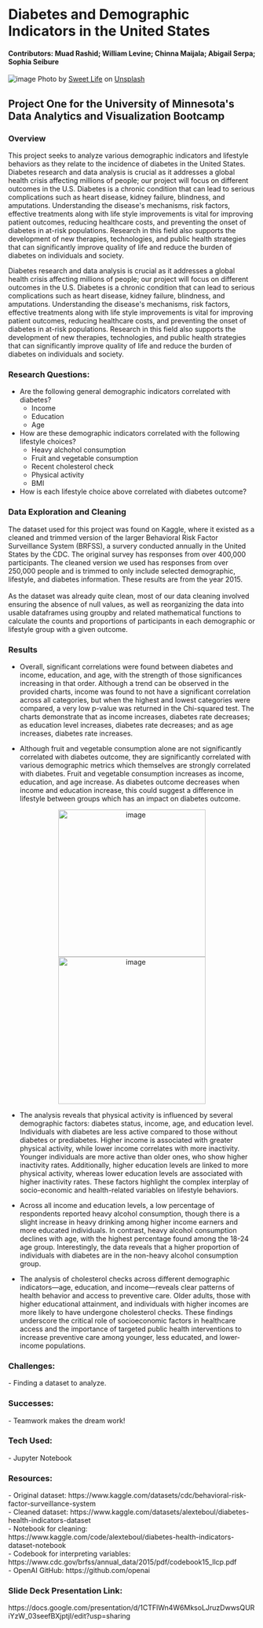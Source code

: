 <h1>Diabetes and Demographic Indicators in the United States</h1>

<h4>Contributors: Muad Rashid; William Levine; Chinna Maijala; Abigail Serpa; Sophia Seibure</h4>

![image](https://github.com/user-attachments/assets/ab3e9117-efeb-492d-8a02-b1b52855f8c6)
Photo by <a href="https://unsplash.com/@sweetlifediabetes?utm_content=creditCopyText&utm_medium=referral&utm_source=unsplash">Sweet Life</a> on <a href="https://unsplash.com/photos/a-plate-of-food-and-a-glucometer-on-a-table-iIDY3j_Gnjc?utm_content=creditCopyText&utm_medium=referral&utm_source=unsplash">Unsplash</a>
  

<h2>Project One for the University of Minnesota's Data Analytics and Visualization Bootcamp</h2>

<h3>Overview</h3>
This project seeks to analyze various demographic indicators and lifestyle behaviors as they relate to the incidence of diabetes in the United States. Diabetes research and data analysis is crucial as it addresses a global health crisis affecting millions of people; our project will focus on different outcomes in the U.S. Diabetes is a chronic condition that can lead to serious complications such as heart disease, kidney failure, blindness, and amputations. Understanding the disease's mechanisms, risk factors, effective treatments along with life style improvements is vital for improving patient outcomes, reducing healthcare costs, and preventing the onset of diabetes in at-risk populations. Research in this field also supports the development of new therapies, technologies, and public health strategies that can significantly improve quality of life and reduce the burden of diabetes on individuals and society.

Diabetes research and data analysis is crucial as it addresses a global health crisis affecting millions of people; our project will focus on different outcomes in the U.S. Diabetes is a chronic condition that can lead to serious complications such as heart disease, kidney failure, blindness, and amputations. Understanding the disease's mechanisms, risk factors, effective treatments along with life style improvements is vital for improving patient outcomes, reducing healthcare costs, and preventing the onset of diabetes in at-risk populations. Research in this field also supports the development of new therapies, technologies, and public health strategies that can significantly improve quality of life and reduce the burden of diabetes on individuals and society.

<h3>Research Questions:</h3>

- Are the following general demographic indicators correlated with diabetes?
	- Income
	- Education
	- Age
- How are these demographic indicators correlated with the following lifestyle choices?
	- Heavy alchohol consumption
	- Fruit and vegetable consumption 
	- Recent cholesterol check
	- Physical activity
	- BMI 
- How is each lifestyle choice above correlated with diabetes outcome?

<h3>Data Exploration and Cleaning</h3>
The dataset used for this project was found on Kaggle, where it existed as a cleaned and trimmed version of the larger Behavioral Risk Factor Surveillance System (BRFSS), a survery conducted annually in the United States by the CDC. The original survey has responses from over 400,000 participants. The cleaned version we used has responses from over 250,000 people and is trimmed to only include selected demographic, lifestyle, and diabetes information. These results are from the year 2015.
<br/><br/>
As the dataset was already quite clean, most of our data cleaning involved ensuring the absence of null values, as well as reorganizing the data into usable dataframes using groupby and related mathematical functions to calculate the counts and proportions of participants in each demographic or lifestyle group with a given outcome.


<h3>Results</h3> 

- Overall, significant correlations were found between diabetes and income, education, and age, with the strength of those significances increasing in that order. Although a trend can be observed in the provided charts, income was found to not have a significant correlation across all categories, but when the highest and lowest categories were compared, a very low p-value was returned in the Chi-squared test. The charts demonstrate that as income increases, diabetes rate decreases; as education level increases, diabetes rate decreases; and as age increases, diabetes rate increases.

- Although fruit and vegetable consumption alone are not significantly correlated with diabetes outcome, they are significantly correlated with various demographic metrics which themselves are strongly correlated with diabetes. Fruit and vegetable consumption increases as income, education, and age increase. As diabetes outcome decreases when income and education increase, this could suggest a difference in lifestyle between groups which has an impact on diabetes outcome.
<p align="center">
<img width="300" alt="image" src="https://github.com/user-attachments/assets/7366eb72-570d-4c09-8d13-44f74ca722a6">
<img width="300" alt="image" src="https://github.com/user-attachments/assets/6d689e6a-e887-4a2f-bedc-93672df29083">
  
- The analysis reveals that physical activity is influenced by several demographic factors: diabetes status, income, age, and education level. Individuals with diabetes are less active compared to those without diabetes or prediabetes. Higher income is associated with greater physical activity, while lower income correlates with more inactivity. Younger individuals are more active than older ones, who show higher inactivity rates. Additionally, higher education levels are linked to more physical activity, whereas lower education levels are associated with higher inactivity rates. These factors highlight the complex interplay of socio-economic and health-related variables on lifestyle behaviors.

- Across all income and education levels, a low percentage of respondents reported heavy alcohol consumption, though there is a slight increase in heavy drinking among higher income earners and more educated individuals. In contrast, heavy alcohol consumption declines with age, with the highest percentage found among the 18-24 age group. Interestingly, the data reveals that a higher proportion of individuals with diabetes are in the non-heavy alcohol consumption group.


- The analysis of cholesterol checks across different demographic indicators—age, education, and income—reveals clear patterns of health behavior and access to preventive care. Older adults, those with higher educational attainment, and individuals with higher incomes are more likely to have undergone cholesterol checks. These findings underscore the critical role of socioeconomic factors in healthcare access and the importance of targeted public health interventions to increase preventive care among younger, less educated, and lower-income populations. 


<h3>Challenges:</h3>
	- Finding a dataset to analyze.
 
<h3>Successes:</h3>
	- Teamwork makes the dream work!
 
<h3>Tech Used:</h3>
	- Jupyter Notebook
 
<h3>Resources:</h3>
	- Original dataset: https://www.kaggle.com/datasets/cdc/behavioral-risk-factor-surveillance-system<br/>
 	- Cleaned dataset: https://www.kaggle.com/datasets/alexteboul/diabetes-health-indicators-dataset<br />
 	- Notebook for cleaning: https://www.kaggle.com/code/alexteboul/diabetes-health-indicators-dataset-notebook<br/>
  	- Codebook for interpreting variables: https://www.cdc.gov/brfss/annual_data/2015/pdf/codebook15_llcp.pdf<br/>
	- OpenAI GitHub: https://github.com/openai
 	
<h3>Slide Deck Presentation Link:</h3>
https://docs.google.com/presentation/d/1CTFlWn4W6MksoLJruzDwwsQURiYzW_03seefBXjptjI/edit?usp=sharing






